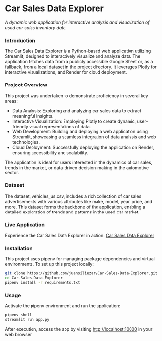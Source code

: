 # Car Sales Data Explorer
*A dynamic web application for interactive analysis and visualization of used car sales inventory data.*

### Introduction
The Car Sales Data Explorer is a Python-based web application utilizing Streamlit, designed to interactively visualize and analyze data. The application fetches data from a publicly accessible Google Sheet or, as a fallback, from a local dataset in the project directory. It leverages Plotly for interactive visualizations, and Render for cloud deployment.

### Project Overview
This project was undertaken to demonstrate proficiency in several key areas:

- Data Analysis: Exploring and analyzing car sales data to extract meaningful insights.
- Interactive Visualization: Employing Plotly to create dynamic, user-friendly visual representations of data.
- Web Development: Building and deploying a web application using Streamlit, showcasing a seamless integration of data analysis and web technologies.
- Cloud Deployment: Successfully deploying the application on Render, ensuring accessibility and scalability.

The application is ideal for users interested in the dynamics of car sales, trends in the market, or data-driven decision-making in the automotive sector.

### Dataset
The dataset, vehicles_us.csv, includes a rich collection of car sales advertisements with various attributes like make, model, year, price, and more. This dataset forms the backbone of the application, enabling a detailed exploration of trends and patterns in the used car market.

### Live Application
Experience the Car Sales Data Explorer in action: [Car Sales Data Explorer](https://used-car-market-analysis.onrender.com)

### Installation
This project uses pipenv for managing package dependencies and virtual environments. To set up this project locally:

```bash
git clone https://github.com/juansiliezar/Car-Sales-Data-Explorer.git
cd Car-Sales-Data-Explorer
pipenv install -r requirements.txt
```

### Usage
Activate the pipenv environment and run the application:

```bash
pipenv shell
streamlit run app.py
```

After execution, access the app by visiting [http://localhost:10000](http://0.0.0.0:10000) in your web browser.
